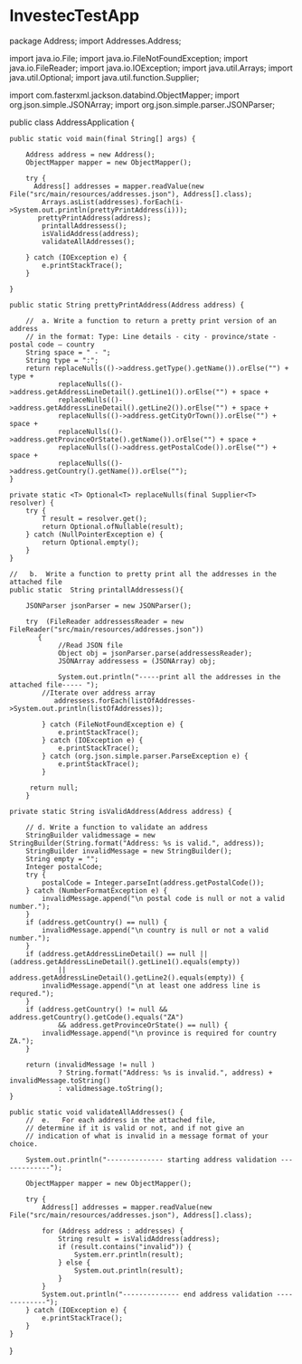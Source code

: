 # InvestecTestApp
package Address;
import Addresses.Address;

import java.io.File;
import java.io.FileNotFoundException;
import java.io.FileReader;
import java.io.IOException;
import java.util.Arrays;
import java.util.Optional;
import java.util.function.Supplier;

import com.fasterxml.jackson.databind.ObjectMapper;
import org.json.simple.JSONArray;
import org.json.simple.parser.JSONParser;


public class AddressApplication {

    public static void main(final String[] args) {

        Address address = new Address();
        ObjectMapper mapper = new ObjectMapper();

        try {
          Address[] addresses = mapper.readValue(new File("src/main/resources/addresses.json"), Address[].class);
            Arrays.asList(addresses).forEach(i->System.out.println(prettyPrintAddress(i)));
           prettyPrintAddress(address);
            printallAddressess();
            isValidAddress(address);
            validateAllAddresses();

        } catch (IOException e) {
            e.printStackTrace();
        }

    }

    public static String prettyPrintAddress(Address address) {

        //  a. Write a function to return a pretty print version of an address
        // in the format: Type: Line details - city - province/state - postal code – country
        String space = " - ";
        String type = ":";
        return replaceNulls(()->address.getType().getName()).orElse("") + type +
                replaceNulls(()->address.getAddressLineDetail().getLine1()).orElse("") + space +
                replaceNulls(()->address.getAddressLineDetail().getLine2()).orElse("") + space +
                replaceNulls(()->address.getCityOrTown()).orElse("") + space +
                replaceNulls(()->address.getProvinceOrState().getName()).orElse("") + space +
                replaceNulls(()->address.getPostalCode()).orElse("") + space +
                replaceNulls(()->address.getCountry().getName()).orElse("");
    }

    private static <T> Optional<T> replaceNulls(final Supplier<T> resolver) {
        try {
            T result = resolver.get();
            return Optional.ofNullable(result);
        } catch (NullPointerException e) {
            return Optional.empty();
        }
    }

    //   b.  Write a function to pretty print all the addresses in the attached file
    public static  String printallAddressess(){

        JSONParser jsonParser = new JSONParser();

        try  (FileReader addressessReader = new FileReader("src/main/resources/addresses.json"))
           {
                //Read JSON file
                Object obj = jsonParser.parse(addressessReader);
                JSONArray addressess = (JSONArray) obj;

                System.out.println("-----print all the addresses in the attached file----- ");
            //Iterate over address array
               addressess.forEach(listOfAddresses->System.out.println(listOfAddresses));

            } catch (FileNotFoundException e) {
                e.printStackTrace();
            } catch (IOException e) {
                e.printStackTrace();
            } catch (org.json.simple.parser.ParseException e) {
                e.printStackTrace();
            }

         return null;
        }

    private static String isValidAddress(Address address) {

        // d. Write a function to validate an address
        StringBuilder validmessage = new StringBuilder(String.format("Address: %s is valid.", address));
        StringBuilder invalidMessage = new StringBuilder();
        String empty = "";
        Integer postalCode;
        try {
            postalCode = Integer.parseInt(address.getPostalCode());
        } catch (NumberFormatException e) {
            invalidMessage.append("\n postal code is null or not a valid number.");
        }
        if (address.getCountry() == null) {
            invalidMessage.append("\n country is null or not a valid number.");
        }
        if (address.getAddressLineDetail() == null || (address.getAddressLineDetail().getLine1().equals(empty))
                || address.getAddressLineDetail().getLine2().equals(empty)) {
            invalidMessage.append("\n at least one address line is requred.");
        }
        if (address.getCountry() != null && address.getCountry().getCode().equals("ZA")
                && address.getProvinceOrState() == null) {
            invalidMessage.append("\n province is required for country ZA.");
        }

        return (invalidMessage != null )
                ? String.format("Address: %s is invalid.", address) + invalidMessage.toString()
                : validmessage.toString();
    }

    public static void validateAllAddresses() {
        //  e.   For each address in the attached file,
        // determine if it is valid or not, and if not give an
        // indication of what is invalid in a message format of your choice.

        System.out.println("-------------- starting address validation -------------");

        ObjectMapper mapper = new ObjectMapper();

        try {
            Address[] addresses = mapper.readValue(new File("src/main/resources/addresses.json"), Address[].class);

            for (Address address : addresses) {
                String result = isValidAddress(address);
                if (result.contains("invalid")) {
                    System.err.println(result);
                } else {
                    System.out.println(result);
                }
            }
            System.out.println("-------------- end address validation -------------");
        } catch (IOException e) {
            e.printStackTrace();
        }
    }

}
